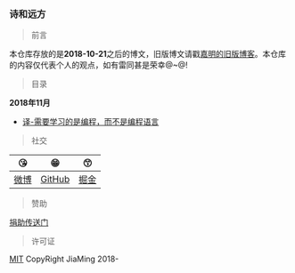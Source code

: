 ### 诗和远方

> 前言

本仓库存放的是**2018-10-21**之后的博文，旧版博文请戳[嘉明的旧版博客](http://reng99/)。本仓库的内容仅代表个人的观点，如有雷同甚是荣幸@~@!

> 目录

**2018年11月**

- [译-需要学习的是编程，而不是编程语言](https://github.com/reng99/blogs/issues/1)

> 社交

|:kissing_heart:|:grin:|:kissing_smiling_eyes:|
|:-:|:-:|:-:|
|[微博](https://weibo.com/reng99)|[GitHub](https://github.com/reng99)|[掘金](https://juejin.im/user/5a00493f5188252c224d6475)|

> 赞助

[捐助传送门](./src/other/donate.md)

> 许可证

[MIT](./LICENSE) CopyRight JiaMing 2018-
